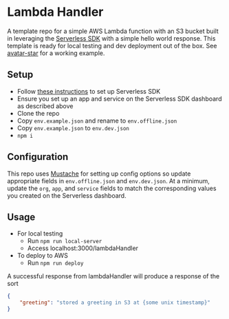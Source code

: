 # Lambda Handler

A template repo for a simple AWS Lambda function with an S3 bucket built in leveraging the [Serverless SDK](https://serverless.com) with a simple hello world response.  This template is ready for local testing and dev deployment out of the box.  See [avatar-star](https://github.com/acolytec3/avatar-star) for a working example.

## Setup

- Follow [these instructions](https://www.serverless.com/framework/docs/getting-started/) to set up Serverless SDK
- Ensure you set up an app and service on the Serverless SDK dashboard as described above
- Clone the repo
- Copy `env.example.json` and rename to `env.offline.json`
- Copy `env.example.json` to `env.dev.json` 
- `npm i`

## Configuration

This repo uses [Mustache](https://mustache.github.io/) for setting up config options so update appropriate fields in `env.offline.json` and `env.dev.json`.
At a minimum, update the `org`, `app`, and `service` fields to match the corresponding values you created on the Serverless dashboard.
## Usage

- For local testing
    - Run `npm run local-server`
    - Access localhost:3000/lambdaHandler 
- To deploy to AWS
    - Run `npm run deploy`

A successful response from lambdaHandler will produce a response of the sort 
```json
{
    "greeting": "stored a greeting in S3 at {some unix timestamp}" 
}
```
